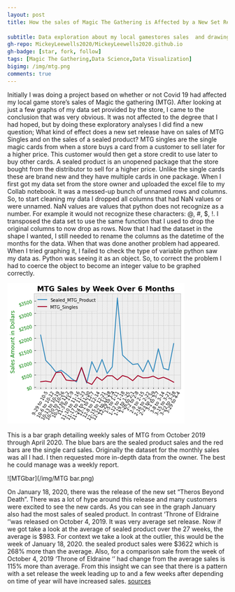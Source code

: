 ```yaml
---
layout: post
title: How the sales of Magic The Gathering is Affected by a New Set Release

subtitle: Data exploration about my local gamestores sales  and drawing conclusions on correaltion about a new set release  MTG(Magic The Gathering)
gh-repo: MickeyLeewells2020/MickeyLeewells2020.github.io
gh-badge: [star, fork, follow]
tags: [Magic The Gathering,Data Science,Data Visualization]
bigimg: /img/mtg.png
comments: true
---
```



Initially I was doing a project based on whether or not Covid 19 had affected my local game store’s sales of Magic the gathering (MTG).
After looking at just a few graphs of my data set provided by the store, I came to the conclusion that was very obvious.
It was not affected to the degree that I had hoped, but by doing these exploratory analyses I did find a new question; What kind of effect does a new set release have on sales of MTG Singles and on the sales of a sealed product?
MTG singles are the single magic cards from when a store buys a card from a customer to sell later for a higher price. 
This customer would then get a store credit to use later to buy other cards. A sealed product is an unopened package that the store bought from the distributor to sell for a higher price. 
Unlike the single cards these are brand new and they have multiple cards in one package.
When I first got my data set from the store owner and uploaded the excel file to my Collab notebook.
It was a messed-up bunch of unnamed rows and columns. So, to start cleaning my data I dropped all columns that had NaN values or were unnamed.
NaN values are values that python does not recognize as a number. For example it would not recognize these characters: @, #, $, !.
I transposed the data set to use the same function that I used to drop the original columns to now drop as rows. 
Now that I had the dataset in the shape I wanted, I still needed to rename the columns as the datetime of the months for the data.
When that was done another problem had appeared. When I tried graphing it, I failed to check the type of variable python saw my data as.
Python was seeing it as an object. So, to correct the problem I had to coerce the object to become an integer value to be graphed correctly.

![weekl](/img/weekl.png)


This is a bar graph detailing weekly sales of MTG from October 2019 through April 2020. The blue bars are the sealed product sales and the red bars are the single card sales.
Originally the dataset for the monthly sales was all I had. I then requested more in-depth data from the owner.
The best he could manage was a weekly report.


![MTGbar](/img/MTG bar.png)


On January 18, 2020, there was the release of the new set “Theros Beyond Death”. 
There was a lot of hype around this release and many customers were excited to see the new cards.
As you can see in the graph January also had the most sales of sealed product.
In contrast ‘Throne of Eldraine ‘’was released on October 4, 2019. It was very average set release.
Now if we got take a look at the average of sealed product over the 27 weeks, the average is $983.
For context we take a look at the outlier, this would be the week of January 18, 2020. the sealed product sales were $3622 which is 268% more than the average. Also, for a comparison sale from the week of October 4, 2019 ‘Throne of Eldraine ‘’ had change from the average sales is 115% more than average. From this insight we can see that there is a pattern with a set release the week leading up to and a few weeks after depending on time of year will have increased sales.
[sources](https://magic.wizards.com/en/articles/archive/news/raising-new-banner-2017-10-08)
